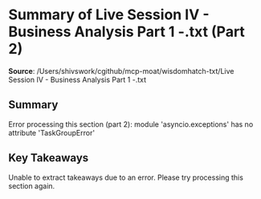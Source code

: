 # Summary of Live Session IV - Business Analysis Part 1 -.txt (Part 2)

**Source**: /Users/shivswork/cgithub/mcp-moat/wisdomhatch-txt/Live Session IV - Business Analysis Part 1 -.txt

## Summary
Error processing this section (part 2): module 'asyncio.exceptions' has no attribute 'TaskGroupError'

## Key Takeaways
Unable to extract takeaways due to an error. Please try processing this section again.
